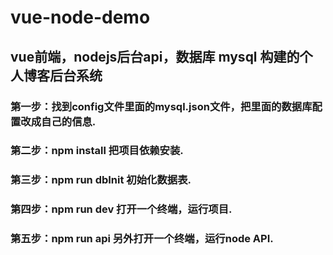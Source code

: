 # vue-node-demo
## vue前端，nodejs后台api，数据库 mysql 构建的个人博客后台系统

### 第一步：找到config文件里面的mysql.json文件，把里面的数据库配置改成自己的信息.  
### 第二步：npm install 把项目依赖安装.  
### 第三步：npm run dbInit 初始化数据表.  
### 第四步：npm run dev 打开一个终端，运行项目.  
### 第五步：npm run api 另外打开一个终端，运行node API.   


